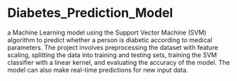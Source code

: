 # Diabetes_Prediction_Model
a Machine Learning model using the Support Vector Machine (SVM)
algorithm to predict whether a person is diabetic according to medical parameters. The project involves
preprocessing the dataset with feature scaling, splitting the data into training and testing sets, training
the SVM classifier with a linear kernel, and evaluating the accuracy of the model. The model can also
make real-time predictions for new input data.
